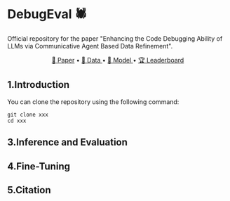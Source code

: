# DebugEval 🕷️
Official repository for the paper "Enhancing the Code Debugging Ability of LLMs via
Communicative Agent Based Data Refinement".

<p align="center">
    <a href="">📜 Paper</a> •
    <a href="">🤗 Data </a> •
    <a href="">🤖 Model </a> •
    <a href="">🏆 Leaderboard</a> 
</p>

## 1.Introduction

You can clone the repository using the following command:

```
git clone xxx
cd xxx
```

## 3.Inference and Evaluation

## 4.Fine-Tuning

## 5.Citation
